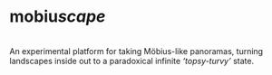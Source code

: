 # mobiu<i>scape</i>
<br>
An experimental platform for taking Möbius-like panoramas, turning landscapes inside out to a paradoxical infinite <i>‘topsy-turvy’</i> state.<br>


